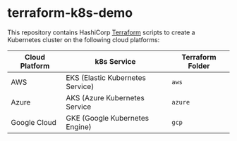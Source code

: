 # terraform-k8s-demo

This repository contains HashiCorp [Terraform](https://www.terraform.io/) scripts to create a Kubernetes cluster on the following cloud platforms:

| Cloud Platform | k8s Service | Terraform Folder |
| --- | --- | --- |
| AWS | EKS (Elastic Kubernetes Service)  | `aws` |
| Azure | AKS (Azure Kubernetes Service | `azure` |
| Google Cloud | GKE (Google Kubernetes Engine) | `gcp` |